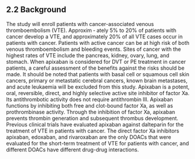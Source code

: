 ## 2.2 Background

The study will enroll patients with cancer-associated venous thromboembolism (VTE). Approxim
‐
ately 5% to 20% of patients with cancer develop a VTE, and approximately 20% of all VTE
cases occur in patients with cancer. Patients with active cancer can be at high risk of both
venous thromboembolism and bleeding events. Sites of cancer with the highest rates of VTE
include the pancreas, kidney, ovary, lung, and stomach. When apixaban is considered for DVT
or PE treatment in cancer patients, a careful assessment of the benefits against the risks should
be made. It should be noted that patients with basal cell or squamous cell skin cancers, primary
or metastatic cerebral cancers, known brain metastases, and acute leukaemia will be excluded
from this study.
Apixaban is a potent, oral, reversible, direct, and highly selective active site inhibitor of factor Xa.
Its antithrombotic activity does not require antithrombin III. Apixaban functions by inhibiting both
free and clot-bound factor Xa, as well as prothrombinase activity. Through the inhibition of factor
Xa, apixaban prevents thrombin generation and subsequent thrombus development.
Previous clinical trials have evaluated apixaban against dalteparin for the treatment of VTE in
patients with cancer. The direct factor Xa inhibitors apixaban, edoxaban, and rivaroxaban are
the only DOACs that were evaluated for the short-term treatment of VTE for patients with
cancer, and different DOACs have different drug-drug interactions.